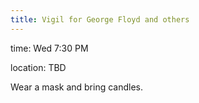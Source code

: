 ```yaml
---
title: Vigil for George Floyd and others
---
```


time: Wed 7:30 PM

location: TBD

Wear a mask and bring candles.
